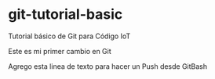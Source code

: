 # git-tutorial-basic
Tutorial básico de Git para Código IoT

Este es mi primer cambio en Git 

Agrego esta linea de texto para hacer un Push desde GitBash
